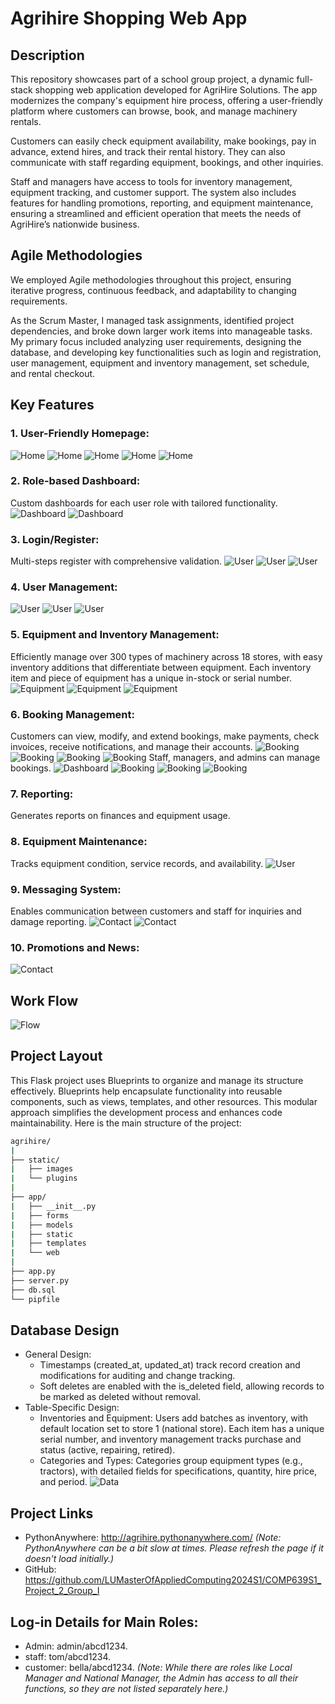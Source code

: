 # Agrihire Shopping Web App

## Description
This repository showcases part of a school group project, a dynamic full-stack shopping web application developed for AgriHire Solutions. The app modernizes the company's equipment hire process, offering a user-friendly platform where customers can browse, book, and manage machinery rentals.

Customers can easily check equipment availability, make bookings, pay in advance, extend hires, and track their rental history. They can also communicate with staff regarding equipment, bookings, and other inquiries.

Staff and managers have access to tools for inventory management, equipment tracking, and customer support. The system also includes features for handling promotions, reporting, and equipment maintenance, ensuring a streamlined and efficient operation that meets the needs of AgriHire’s nationwide business.

## Agile Methodologies
We employed Agile methodologies throughout this project, ensuring iterative progress, continuous feedback, and adaptability to changing requirements.

As the Scrum Master, I managed task assignments, identified project dependencies, and broke down larger work items into manageable tasks. My primary focus included analyzing user requirements, designing the database, and developing key functionalities such as login and registration, user management, equipment and inventory management, set schedule, and rental checkout.

## Key Features
### 1. User-Friendly Homepage:
![Home](img/home1.png)
![Home](img/home2.png)
![Home](img/home3.png)
![Home](img/home4.png)
![Home](img/type.png)

### 2. Role-based Dashboard:
Custom dashboards for each user role with tailored functionality.
![Dashboard](img/dashboard1.png)
![Dashboard](img/dashboard2.png)

### 3. Login/Register:
Multi-steps register with comprehensive validation.
![User](img/register1.png)
![User](img/register2.png)
![User](img/signin.png)

### 4. User Management:
![User](img/add_user.png)
![User](img/user_list.png)
![User](img/profile.png)

### 5. Equipment and Inventory Management: 
Efficiently manage over 300 types of machinery across 18 stores, with easy inventory additions that differentiate between equipment. Each inventory item and piece of equipment has a unique in-stock or serial number.
![Equipment](img/add_equipment.png)
![Equipment](img/equipment_list.png)
![Equipment](img/inventory_list.png)

### 6. Booking Management: 
Customers can view, modify, and extend bookings, make payments, check invoices, receive notifications, and manage their accounts.
![Booking](img/cart.png)
![Booking](img/booking.png)
![Booking](img/booking2.png)
![Booking](img/invoice.png)
Staff, managers, and admins can manage bookings.
![Dashboard](img/booking_manage.png)
![Booking](img/checkout.png)
![Booking](img/checkout2.png)
![Booking](img/schedule.png)

### 7. Reporting: 
Generates reports on finances and equipment usage.

### 8. Equipment Maintenance: 
Tracks equipment condition, service records, and availability.
![User](img/service_list.png)

### 9. Messaging System: 
Enables communication between customers and staff for inquiries and damage reporting.
![Contact](img/contact.png)
![Contact](img/message_list.png)

### 10. Promotions and News: 
![Contact](img/view_news.png)

## Work Flow
![Flow](img/flow.png)

## Project Layout
This Flask project uses Blueprints to organize and manage its structure effectively. Blueprints help encapsulate functionality into reusable components, such as views, templates, and other resources. This modular approach simplifies the development process and enhances code maintainability.
Here is the main structure of the project:
```bash
agrihire/
|
├── static/
|   ├── images
|   └── plugins
|
├── app/
|   ├── __init__.py
|   ├── forms
|   ├── models
|   ├── static
|   ├── templates
|   └── web
|
├── app.py
├── server.py
├── db.sql
└── pipfile
```

## Database Design
- General Design:
  - Timestamps (created_at, updated_at) track record creation and modifications for auditing and change tracking.
  - Soft deletes are enabled with the is_deleted field, allowing records to be marked as deleted without removal.
- Table-Specific Design:
  - Inventories and Equipment: Users add batches as inventory, with default location set to store 1 (national store). Each item has a unique serial number, and inventory management tracks purchase and status (active, repairing, retired).
  - Categories and Types: Categories group equipment types (e.g., tractors), with detailed fields for specifications, quantity, hire price, and period.
![Data](img/ERD.jpg)

## Project Links
- PythonAnywhere: http://agrihire.pythonanywhere.com/
  _(Note: PythonAnywhere can be a bit slow at times. Please refresh the page if it doesn't load initially.)_
- GitHub: https://github.com/LUMasterOfAppliedComputing2024S1/COMP639S1_Project_2_Group_I

## Log-in Details for Main Roles:
- Admin: admin/abcd1234.
- staff: tom/abcd1234.
- customer: bella/abcd1234.
_(Note: While there are roles like Local Manager and National Manager, the Admin has access to all their functions, so they are not listed separately here.)_
